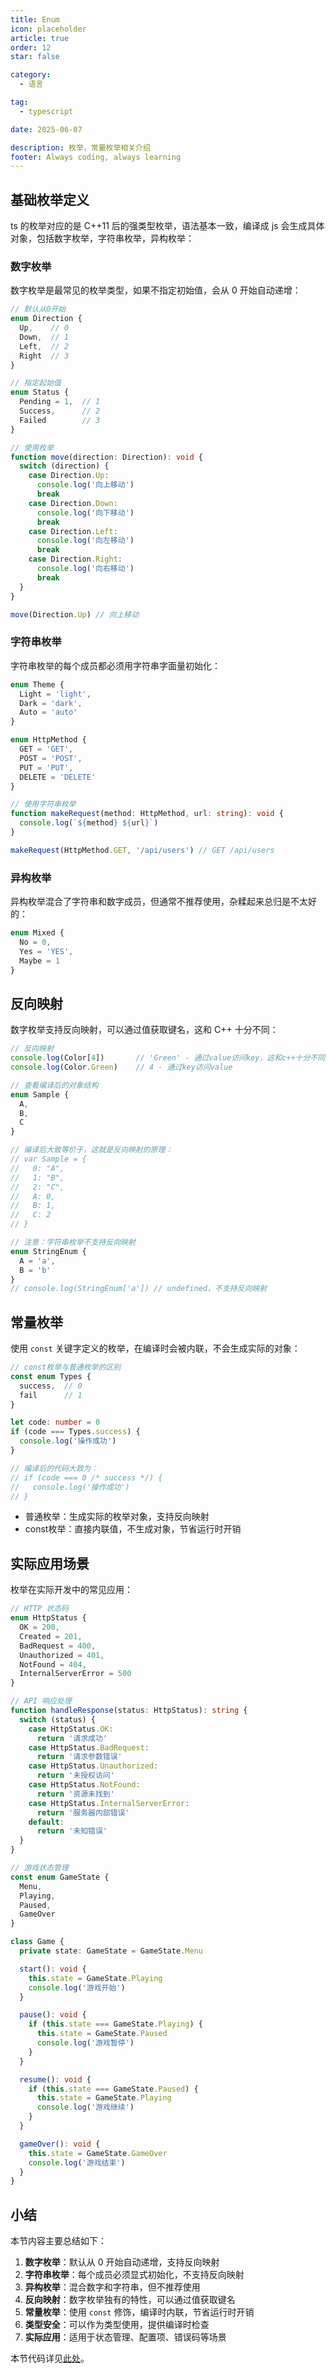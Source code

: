 ```yaml
---
title: Enum
icon: placeholder
article: true
order: 12
star: false

category:
  - 语言

tag:
  - typescript

date: 2025-06-07

description: 枚举，常量枚举相关介绍
footer: Always coding, always learning
---
```


<!-- more -->

## 基础枚举定义

ts 的枚举对应的是 C++11 后的强类型枚举，语法基本一致，编译成 js 会生成具体对象，包括数字枚举，字符串枚举，异构枚举：

### 数字枚举

数字枚举是最常见的枚举类型，如果不指定初始值，会从 0 开始自动递增：

```typescript
// 默认从0开始
enum Direction {
  Up,    // 0
  Down,  // 1
  Left,  // 2
  Right  // 3
}

// 指定起始值
enum Status {
  Pending = 1,  // 1
  Success,      // 2
  Failed        // 3
}

// 使用枚举
function move(direction: Direction): void {
  switch (direction) {
    case Direction.Up:
      console.log('向上移动')
      break
    case Direction.Down:
      console.log('向下移动')
      break
    case Direction.Left:
      console.log('向左移动')
      break
    case Direction.Right:
      console.log('向右移动')
      break
  }
}

move(Direction.Up) // 向上移动
```

### 字符串枚举

字符串枚举的每个成员都必须用字符串字面量初始化：

```typescript
enum Theme {
  Light = 'light',
  Dark = 'dark',
  Auto = 'auto'
}

enum HttpMethod {
  GET = 'GET',
  POST = 'POST',
  PUT = 'PUT',
  DELETE = 'DELETE'
}

// 使用字符串枚举
function makeRequest(method: HttpMethod, url: string): void {
  console.log(`${method} ${url}`)
}

makeRequest(HttpMethod.GET, '/api/users') // GET /api/users
```

### 异构枚举

异构枚举混合了字符串和数字成员，但通常不推荐使用，杂糅起来总归是不太好的：

```typescript
enum Mixed {
  No = 0,
  Yes = 'YES',
  Maybe = 1
}
```

## 反向映射

数字枚举支持反向映射，可以通过值获取键名，这和 C++ 十分不同：

```typescript
// 反向映射
console.log(Color[4])       // 'Green' - 通过value访问key，这和c++十分不同
console.log(Color.Green)    // 4 - 通过key访问value

// 查看编译后的对象结构
enum Sample {
  A,
  B,
  C
}

// 编译后大致等价于，这就是反向映射的原理：
// var Sample = {
//   0: "A",
//   1: "B",
//   2: "C",
//   A: 0,
//   B: 1,
//   C: 2
// }

// 注意：字符串枚举不支持反向映射
enum StringEnum {
  A = 'a',
  B = 'b'
}
// console.log(StringEnum['a']) // undefined，不支持反向映射
```

## 常量枚举

使用 `const` 关键字定义的枚举，在编译时会被内联，不会生成实际的对象：

```typescript
// const枚举与普通枚举的区别
const enum Types {
  success,  // 0
  fail      // 1
}

let code: number = 0
if (code === Types.success) {
  console.log('操作成功')
}

// 编译后的代码大致为：
// if (code === 0 /* success */) {
//   console.log('操作成功')
// }
```

- 普通枚举：生成实际的枚举对象，支持反向映射
- const枚举：直接内联值，不生成对象，节省运行时开销

## 实际应用场景

枚举在实际开发中的常见应用：

```typescript
// HTTP 状态码
enum HttpStatus {
  OK = 200,
  Created = 201,
  BadRequest = 400,
  Unauthorized = 401,
  NotFound = 404,
  InternalServerError = 500
}

// API 响应处理
function handleResponse(status: HttpStatus): string {
  switch (status) {
    case HttpStatus.OK:
      return '请求成功'
    case HttpStatus.BadRequest:
      return '请求参数错误'
    case HttpStatus.Unauthorized:
      return '未授权访问'
    case HttpStatus.NotFound:
      return '资源未找到'
    case HttpStatus.InternalServerError:
      return '服务器内部错误'
    default:
      return '未知错误'
  }
}

// 游戏状态管理
const enum GameState {
  Menu,
  Playing,
  Paused,
  GameOver
}

class Game {
  private state: GameState = GameState.Menu

  start(): void {
    this.state = GameState.Playing
    console.log('游戏开始')
  }

  pause(): void {
    if (this.state === GameState.Playing) {
      this.state = GameState.Paused
      console.log('游戏暂停')
    }
  }

  resume(): void {
    if (this.state === GameState.Paused) {
      this.state = GameState.Playing
      console.log('游戏继续')
    }
  }

  gameOver(): void {
    this.state = GameState.GameOver
    console.log('游戏结束')
  }
}
```

## 小结

本节内容主要总结如下：

1. **数字枚举**：默认从 0 开始自动递增，支持反向映射
2. **字符串枚举**：每个成员必须显式初始化，不支持反向映射
3. **异构枚举**：混合数字和字符串，但不推荐使用
4. **反向映射**：数字枚举独有的特性，可以通过值获取键名
5. **常量枚举**：使用 `const` 修饰，编译时内联，节省运行时开销
6. **类型安全**：可以作为类型使用，提供编译时检查
7. **实际应用**：适用于状态管理、配置项、错误码等场景

本节代码详见[此处](https://github.com/KBchulan/ClBlogs-Src/blob/main/blogs-main/typescript/12-enum/index.ts)。

